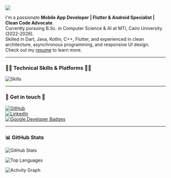 ![](https://capsule-render.vercel.app/api?type=waving&height=200&text=I'm%20Ahmed%20Jaber%20Ahmed!&fontAlign=40&fontAlignY=40&color=0:00FFFF,100:000000&fontColor=00FFFF&fontSize=60&animation=fadeIn)

I'm a passionate **Mobile App Developer | Flutter & Android Specialist | Clean Code Advocate**.  
Currently pursuing B.Sc. in Computer Science & AI at MTI, Cairo University (2022-2026).  
Skilled in Dart, Java, Kotlin, C++, Flutter, and experienced in clean architecture, asynchronous programming, and responsive UI design.  
Check out my [resume](https://drive.google.com/file/d/1k--6o7V_AcEBTo4xrZSr0cNdqeC4kgx4/view?usp=sharing) to learn more.

---

### 👨‍💻 Technical Skills & Platforms 👩‍💻

![Skills](https://skillicons.dev/icons?i=dart,java,kotlin,flutter,androidstudio,git,github,firebase,sqlite,postgres,nodejs,express,figma)

---

### 💬 Get in touch 💬

[![GitHub](https://skillicons.dev/icons?i=github)](https://github.com/your-github-username)  
[![LinkedIn](https://skillicons.dev/icons?i=linkedin)](https://www.linkedin.com/in/ahmed-jaber-ahmed-779360258)  
[![Google Developer Badges](https://img.shields.io/badge/Google-Developer-cyan?logo=google&style=flat-square&color=00FFFF)](https://g.dev/Ahmed_Jaber)

---

### 📊 GitHub Stats
 

![GitHub Stats](https://github-readme-stats.vercel.app/api?username=your-github-username&show_icons=true&theme=dark&icon_color=00FFFF&text_color=00FFFF&bg_color=000000)  

![Top Languages](https://github-readme-stats.vercel.app/api/top-langs/?username=your-github-username&layout=compact&theme=dark&text_color=00FFFF&bg_color=000000)  

![Activity Graph](https://github-readme-activity-graph.vercel.app/graph?username=your-github-username&theme=react&area=true&hide_border=true&color=00FFFF&bg_color=000000)
